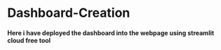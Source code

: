 # Dashboard-Creation

#### Here i have deployed the dashboard into the webpage using streamlit cloud free tool 
